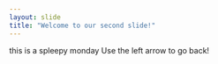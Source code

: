 ```yaml
---
layout: slide
title: "Welcome to our second slide!"
---
```

this is a spleepy monday
Use the left arrow to go back!
